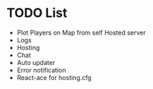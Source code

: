 # TODO List
* Plot Players on Map from self Hosted server
* Logs
* Hosting
* Chat
* Auto updater
* Error notification
* React-ace for hosting.cfg
